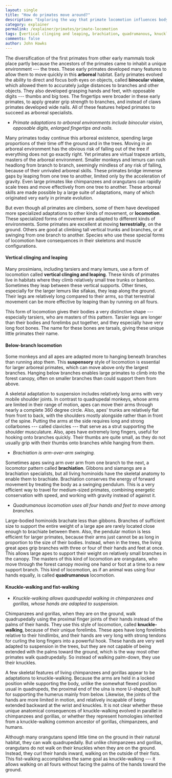 ```yaml
---
layout: single 
title: "How do primates move around?" 
description: "Exploring the way that primate locomotion influences body plan and behavior." 
category: explainer
permalink: /explainer/primates/primate-locomotion
tags: [vertical clinging and leaping, brachiation, quadrumanous, knuckle-walking, primates, behavior, anatomy, Anthropology 105] 
comments: false 
author: John Hawks 
---
```



The diversification of the first primates from other early mammals took place partly because the ancestors of the primates came to inhabit a unique environment --- the trees. These early primates developed many features to allow them to move quickly in this <strong>arboreal</strong> habitat. Early primates evolved the ability to direct and focus both eyes on objects, called <strong>binocular vision</strong>, which allowed them to accurately judge distances to branches and other objects. They also developed grasping hands and feet, with opposable digits --- thumbs and big toes. The fingertips were broader in these early primates, to apply greater grip strength to branches, and instead of claws primates developed wide nails. All of these features helped primates to succeed as arboreal specialists. 


<ul>
<li><em>Primate adaptations to arboreal environments include binocular vision, opposable digits, enlarged fingertips and nails. </em></li>
</ul>

Many primates today continue this arboreal existence, spending large proportions of their time off the ground and in the trees. Moving in an arboreal environment has the obvious risk of falling out of the tree if everything does not go exactly right. Yet primates are virtual trapeze artists, masters of the arboreal environment. Smaller monkeys and lemurs can rush headlong from branch to branch, seemingly mindless of any risk of falling, because of their unrivaled arboreal skills. These primates bridge immense gaps  by leaping from one tree to another, limited only by the acceleration of gravity. Even large primates like chimpanzees and orangutans can rapidly scale trees and move effectively from one tree to another. These arboreal skills are made possible by a large suite of adaptations, many of which originated very early in primate evolution.

But even though all primates are climbers, some of them have developed more specialized adaptations to other kinds of movement, or <strong>locomotion</strong>. These specialized forms of movement are adapted to different kinds of environments. Some primates are excellent at moving <strong>terrestrially</strong>, on the ground. Others are good at climbing tall vertical trunks and branches, or at swinging from one branch to another. Species who use these special forms of locomotion have consequences in their skeletons and muscle configurations. 


<h4>Vertical clinging and leaping</h4>

Many prosimians, including tarsiers and many lemurs, use a form of locomotion called <strong>vertical clinging and leaping</strong>. These kinds of primates live in habitats where they climb relatively small tree trunks or bamboo. Sometimes they leap between these vertical supports. Other times, especially for the larger lemurs like sifakas, they leap along the ground. Their legs are relatively long compared to their arms, so that terrestrial movement can be more effective by leaping than by running on all fours. 

This form of locomotion gives their bodies a very distinctive shape --- especially tarsiers, who are masters of this pattern. Tarsier legs are longer than their bodies and forelimbs put together, and they especially have very long foot bones. The name for these bones are tarsals, giving these unique little primates their name. 


<h4>Below-branch locomotion</h4>

Some monkeys and all apes are adapted more to hanging beneath branches than running atop them. This <strong>suspensory</strong> style of locomotion is essential for larger arboreal primates, which can move above only the largest branches. Hanging below branches enables large primates to climb into the forest canopy, often on smaller branches than could support them from above.

A skeletal adaptation to suspension includes relatively long arms with very mobile shoulder joints. In contrast to quadrupedal monkeys, whose arms are limited in their range of motion, apes can move their arms through nearly a complete 360 degree circle. Also, apes' trunks are relatively flat from front to back, with the shoulders mostly alongside rather than in front of the spine. Putting the arms at the side requires long and strong collarbones --- called clavicles ---  that serve as a strut supporting the shoulder musculature. Also, apes have extremely long fingers, useful for hooking onto branches quickly. Their thumbs are quite small, as they do not usually grip with their thumbs onto branches while hanging from them.  

<ul>
<li><em>Brachiation is arm-over-arm swinging.</em> </li>
</ul>

Sometimes apes swing arm over arm from one branch to the next, a locomotor pattern called <strong>brachiation</strong>. Gibbons and siamangs are a brachiation specialists, but all living hominoids have the skeletal anatomy to enable them to brachiate. Brachiation conserves the energy of forward movement by treating the body as a swinging pendulum. This is a very efficient way to travel for medium-sized primates, combining energetic conservation with speed, and working with gravity instead of against it. 

<ul>
<li><em>Quadrumanous locomotion uses all four hands and feet to move among branches.</em></li> 
</ul>

Large-bodied hominoids brachate less than gibbons. Branches of sufficient size to support the entire weight of a large ape are rarely located close enough to brachiate between them. Also, the pendular motion is less efficient for larger primates, because their arms just cannot be as long in proportion to the size of their bodies. Instead, when in the trees, the living great apes grip branches with three or four of their hands and feet at once. This allows large apes to support their weight on relatively small branches in the canopy. The masters of this kind of locomotion are orangutans, who move through the forest canopy moving one hand or foot at a time to a new support branch. This kind of locomotion, as if an animal was using four hands equally, is called <strong>quadrumanous</strong> locomotion. 


<h4>Knuckle-walking and fist-walking</h4>

<ul>
<li><em>Knuckle-walking allows quadrupedal walking in chimpanzees and gorillas, whose hands are adapted to suspension.</em></li>
</ul>


Chimpanzees and gorillas, when they are on the ground, walk quadrupedally using the proximal finger joints of their hands instead of the palms of their hands. They use this style of locomotion, called <strong>knuckle-walking</strong>, because of their unique forelimbs. These apes have  long forelimbs relative to their hindlimbs, and their hands are very long with strong tendons for curling the long fingers into a powerful hook. These hands are very well adapted to suspension in the trees, but they are not capable of being extended with the palms toward the ground, which is the way most other primates walk quadrupedally. So instead of walking palm-down, they use their knuckles. 

A few skeletal features of living chimpanzees and gorillas appear to be adaptations to knuckle-walking. Because the arms are held in a locked position while supporting the body, unlike the somewhat flexed position usual in quadrupeds, the proximal end of the ulna is more U-shaped, built for supporting the humerus mainly from below. Likewise, the joints of the hands are more limited in motion, and relatively incapable of being extended backward at the wrist and knuckles. It is not clear whether these unique anatomical consequences of knuckle-walking evolved in parallel in chimpanzees and gorillas, or whether they represent homologies inherited from a knuckle-walking common ancestor of gorillas, chimpanzees, and humans. 

Although many orangutans spend little time on the ground in their natural habitat, they can walk quadrupedally. But unlike chimpanzees and gorillas, orangutans do not walk on their knuckles when they are on the ground. Instead, they curl their hands inward, walking on the outside of their fists. This fist-walking accomplishes the same goal as knuckle-walking --- it allows walking on all fours without facing the palms of the hands toward the ground. 




